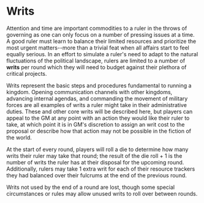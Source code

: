 # Writs

Attention and time are important commodities to a ruler in the throws of governing as one can only focus on a number of pressing issues at a time. A good ruler must learn to balance their limited resources and prioritize the most urgent matters--more than a trivial feat when all affairs start to feel equally serious. In an effort to simulate a ruler's need to adapt to the natural fluctuations of the political landscape, rulers are limited to a number of **writs** per round which they will need to budget against their plethora of critical projects.  

Writs represent the basic steps and procedures fundamental to running a kingdom. Opening communication channels with other kingdoms, advancing internal agendas, and commanding the movement of military forces are all examples of writs a ruler might take in their administrative duties. These and other core writs will be described here, but players can appeal to the GM at any point with an action they would like their ruler to take, at which point it is in GM's discretion to assign an writ cost to the proposal or describe how that action may not be possible in the fiction of the world.

At the start of every round, players will roll a die to determine how many writs their ruler may take that round; the result of the die roll + 1 is the number of writs the ruler has at their disposal for the upcoming round. Additionally, rulers may take 1 extra writ for each of their resource trackers they had balanced over their fulcrums at the end of the previous round.

Writs not used by the end of a round are lost, though some special circumstances or rules may allow unused writs to roll over between rounds.

